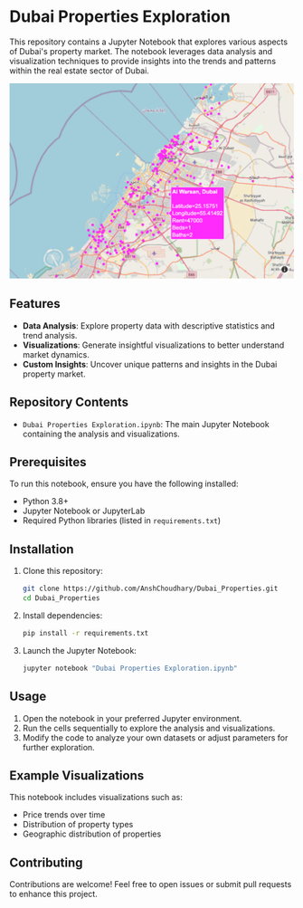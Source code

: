 # Dubai Properties Exploration

This repository contains a Jupyter Notebook that explores various aspects of Dubai's property market. The notebook leverages data analysis and visualization techniques to provide insights into the trends and patterns within the real estate sector of Dubai.

![Dubai Properties](https://github.com/AnshChoudhary/Dubai_Properties/blob/main/dubai_props.png)

## Features

- **Data Analysis**: Explore property data with descriptive statistics and trend analysis.
- **Visualizations**: Generate insightful visualizations to better understand market dynamics.
- **Custom Insights**: Uncover unique patterns and insights in the Dubai property market.

## Repository Contents

- `Dubai Properties Exploration.ipynb`: The main Jupyter Notebook containing the analysis and visualizations.

## Prerequisites

To run this notebook, ensure you have the following installed:

- Python 3.8+
- Jupyter Notebook or JupyterLab
- Required Python libraries (listed in `requirements.txt`)

## Installation

1. Clone this repository:
   ```bash
   git clone https://github.com/AnshChoudhary/Dubai_Properties.git
   cd Dubai_Properties
   ```

2. Install dependencies:
   ```bash
   pip install -r requirements.txt
   ```

3. Launch the Jupyter Notebook:
   ```bash
   jupyter notebook "Dubai Properties Exploration.ipynb"
   ```

## Usage

1. Open the notebook in your preferred Jupyter environment.
2. Run the cells sequentially to explore the analysis and visualizations.
3. Modify the code to analyze your own datasets or adjust parameters for further exploration.

## Example Visualizations

This notebook includes visualizations such as:

- Price trends over time
- Distribution of property types
- Geographic distribution of properties

## Contributing

Contributions are welcome! Feel free to open issues or submit pull requests to enhance this project.
